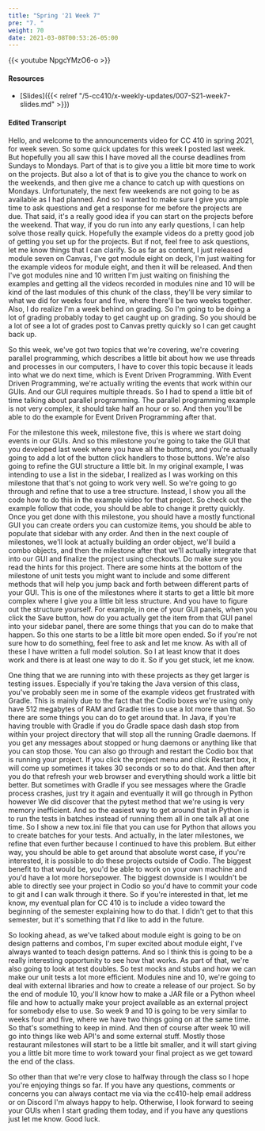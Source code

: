```yaml
---
title: "Spring '21 Week 7"
pre: "7. "
weight: 70
date: 2021-03-08T00:53:26-05:00
---
```


{{< youtube NpgcYMzO6-o >}}

#### Resources

* [Slides]({{< relref "/5-cc410/x-weekly-updates/007-S21-week7-slides.md" >}})

#### Edited Transcript

Hello, and welcome to the announcements video for CC 410 in spring 2021, for week seven. So some quick updates for this week I posted last week. But hopefully you all saw this I have moved all the course deadlines from Sundays to Mondays. Part of that is to give you a little bit more time to work on the projects. But also a lot of that is to give you the chance to work on the weekends, and then give me a chance to catch up with questions on Mondays. Unfortunately, the next few weekends are not going to be as available as I had planned. And so I wanted to make sure I give you ample time to ask questions and get a response for me before the projects are due. That said, it's a really good idea if you can start on the projects before the weekend. That way, if you do run into any early questions, I can help solve those really quick. Hopefully the example videos do a pretty good job of getting you set up for the projects. But if not, feel free to ask questions, let me know things that I can clarify. So as far as content, I just released module seven on Canvas, I've got module eight on deck, I'm just waiting for the example videos for module eight, and then it will be released. And then I've got modules nine and 10 written I'm just waiting on finishing the examples and getting all the videos recorded in modules nine and 10 will be kind of the last modules of this chunk of the class, they'll be very similar to what we did for weeks four and five, where there'll be two weeks together. Also, I do realize I'm a week behind on grading. So I'm going to be doing a lot of grading probably today to get caught up on grading. So you should be a lot of see a lot of grades post to Canvas pretty quickly so I can get caught back up. 

So this week, we've got two topics that we're covering, we're covering parallel programming, which describes a little bit about how we use threads and processes in our computers, I have to cover this topic because it leads into what we do next time, which is Event Driven Programming. With Event Driven Programming, we're actually writing the events that work within our GUIs. And our GUI requires multiple threads. So I had to spend a little bit of time talking about parallel programming. The parallel programming example is not very complex, it should take half an hour or so. And then you'll be able to do the example for Event Driven Programming after that. 

For the milestone this week, milestone five, this is where we start doing events in our GUIs. And so this milestone you're going to take the GUI that you developed last week where you have all the buttons, and you're actually going to add a lot of the button click handlers to those buttons. We're also going to refine the GUI structure a little bit. In my original example, I was intending to use a list in the sidebar, I realized as I was working on this milestone that that's not going to work very well. So we're going to go through and refine that to use a tree structure. Instead, I show you all the code how to do this in the example video for that project. So check out the example follow that code, you should be able to change it pretty quickly. Once you get done with this milestone, you should have a mostly functional GUI you can create orders you can customize items, you should be able to populate that sidebar with any order. And then in the next couple of milestones, we'll look at actually building an order object, we'll build a combo objects, and then the milestone after that we'll actually integrate that into our GUI and finalize the project using checkouts. Do make sure you read the hints for this project. There are some hints at the bottom of the milestone of unit tests you might want to include and some different methods that will help you jump back and forth between different parts of your GUI. This is one of the milestones where it starts to get a little bit more complex where I give you a little bit less structure. And you have to figure out the structure yourself. For example, in one of your GUI panels, when you click the Save button, how do you actually get the item from that GUI panel into your sidebar panel, there are some things that you can do to make that happen. So this one starts to be a little bit more open ended. So if you're not sure how to do something, feel free to ask and let me know. As with all of these I have written a full model solution. So I at least know that it does work and there is at least one way to do it. So if you get stuck, let me know. 

One thing that we are running into with these projects as they get larger is testing issues. Especially if you're taking the Java version of this class, you've probably seen me in some of the example videos get frustrated with Gradle. This is mainly due to the fact that the Codio boxes we're using only have 512 megabytes of RAM and Gradle tries to use a lot more than that. So there are some things you can do to get around that. In Java, if you're having trouble with Gradle if you do Gradle space dash dash stop from within your project directory that will stop all the running Gradle daemons. If you get any messages about stopped or hung daemons or anything like that you can stop those. You can also go through and restart the Codio box that is running your project. If you click the project menu and click Restart box, it will come up sometimes it takes 30 seconds or so to do that. And then after you do that refresh your web browser and everything should work a little bit better. But sometimes with Gradle if you see messages where the Gradle process crashes, just try it again and eventually it will go through in Python however We did discover that the pytest method that we're using is very memory inefficient. And so the easiest way to get around that in Python is to run the tests in batches instead of running them all in one talk all at one time. So I show a new tox.ini file that you can use for Python that allows you to create batches for your tests. And actually, in the later milestones, we refine that even further because I continued to have this problem. But either way, you should be able to get around that absolute worst case, if you're interested, it is possible to do these projects outside of Codio. The biggest benefit to that would be, you'd be able to work on your own machine and you'd have a lot more horsepower. The biggest downside is I wouldn't be able to directly see your project in Codio so you'd have to commit your code to git and I can walk through it there. So if you're interested in that, let me know, my eventual plan for CC 410 is to include a video toward the beginning of the semester explaining how to do that. I didn't get to that this semester, but it's something that I'd like to add in the future. 

So looking ahead, as we've talked about module eight is going to be on design patterns and combos, I'm super excited about module eight, I've always wanted to teach design patterns. And so I think this is going to be a really interesting opportunity to see how that works. As part of that, we're also going to look at test doubles. So test mocks and stubs and how we can make our unit tests a lot more efficient. Modules nine and 10, we're going to deal with external libraries and how to create a release of our project. So by the end of module 10, you'll know how to make a JAR file or a Python wheel file and how to actually make your project available as an external project for somebody else to use. So week 9 and 10 is going to be very similar to weeks four and five, where we have two things going on at the same time. So that's something to keep in mind. And then of course after week 10 will go into things like web API's and some external stuff. Mostly those restaurant milestones will start to be a little bit smaller, and it will start giving you a little bit more time to work toward your final project as we get toward the end of the class. 

So other than that we're very close to halfway through the class so I hope you're enjoying things so far. If you have any questions, comments or concerns you can always contact me via via the cc410-help email address or on Discord I'm always happy to help. Otherwise, I look forward to seeing your GUIs when I start grading them today, and if you have any questions just let me know. Good luck. 



